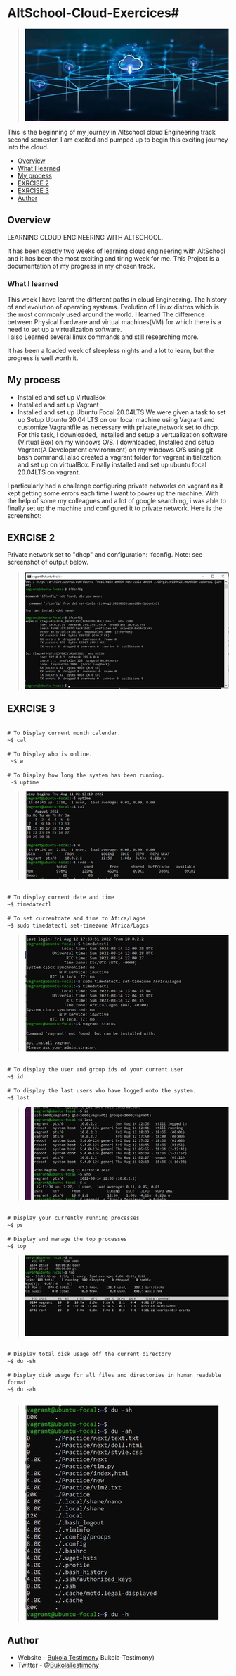 # AltSchool-Cloud-Exercices# 
> <img src="./cloud3.JPG" alt="cloud Engineering image">

This is the beginning of my journey in Altschool cloud Engineering track second semester. I am excited and pumped up to begin this exciting journey into the cloud. 

- [Overview](#overview)
- [What I learned](#what-i-learned)
- [My process](#my-process)
- [EXRCISE 2](#exercice-2)
- [EXRCISE 3](#exercice-3)
- [Author](#author)



## Overview
LEARNING CLOUD ENGINEERING WITH ALTSCHOOL.

It has been exactly two weeks of learning cloud engineering with AltSchool and it has been the most exciting and tiring week for me.
This Project is a documentation of my progress in my chosen track.


### What I learned

This week I have learnt the different paths in cloud Engineering.
The history of and evolution of operating systems.
Evolution of Linux distros which is the most commonly used around the world.
I learned The difference between Physical hardware and virtual machines(VM) for which there is a need to set up a virtualization software.  
I also Learned several linux commands and still researching more.

It has been a loaded week of sleepless nights and a lot to learn, but the progress is well worth it. 


## My process
- Installed and set up VirtualBox
- Installed and set up Vagrant
- Installed and set up Ubuntu Focal 20.04LTS
We were given a task to set up Setup Ubuntu 20.04 LTS on our local machine using Vagrant and customize Vagrantfile as necessary with private_network set to dhcp. For this task, 
I downloaded, Installed and setup a vertualization software (Virtual Box) on my windows O/S.
I downloaded, Installed and setup Vagrant(A Development environment) on my windows O/S using git bash command.I also created a vagrant folder for vagrant initialization and set up on virtualBox. Finally installed and set up ubuntu focal 20.04LTS on vagrant. 

I particularly had a challenge configuring private networks on vagrant as it kept getting some errors each time I want to power up the machine. With the help of some my colleagues and a lot of google searching, i was able to finally set up the machine and configured it to private network. Here is the screenshot:



## EXRCISE 2
Private network set to "dhcp" and configuration: ifconfig. 
Note: see screenshot of output below.
<br/>
> <img src="./Vagrant/Vagrant-config.JPG" alt="vagrant configuration output">


## EXRCISE 3

```console

# To Display current month calendar.
~$ cal

# To Display who is online.
 ~$ w 

# To Display how long the system has been running.
 ~$ uptime  
```

> <img src="./Linux/uptime-calendar-w.JPG" alt="linux commands">


```console

# To display current date and time
~$ timedatectl  

# To set currentdate and time to Afica/Lagos
~$ sudo timedatectl set-timezone Africa/Lagos 

```

> <img src="./Linux/Date-time.JPG" alt="Linux commands">



```console

# To display the user and group ids of your current user.
~$ id 

# To display the last users who have logged onto the system.
~$ last    
```

> <img src="./Linux/id-last-who.JPG" alt="Linux commands">




```console

# Display your currently running processes
~$ ps

# Display and manage the top processes
~$ top  
```

> <img src="./Linux/ps-top.JPG" alt="Linux commands">


```console

# Display total disk usage off the current directory
~$ du -sh

# Display disk usage for all files and directories in human readable format
~$ du -ah
 
```

> <img src="./Linux/du-ah-sh.JPG" alt="Linux commands">



## Author

- Website - [Bukola Testimony](https://bukola-testimony.github.io/My-Portfolio-website/)
Bukola-Testimony)
- Twitter - [@BukolaTestimony](https://twitter.com/BukolaTestimony)
